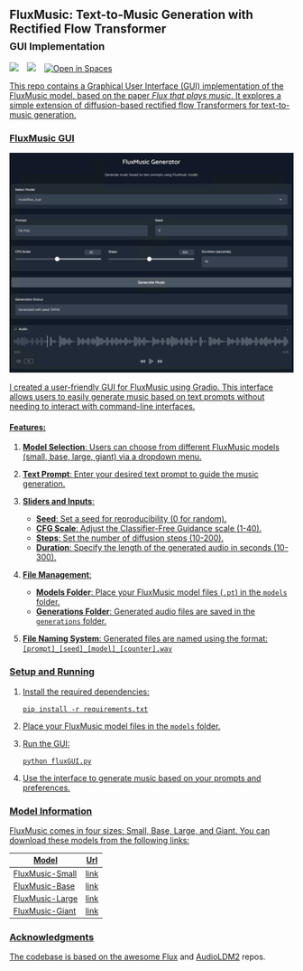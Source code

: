 ## FluxMusic: Text-to-Music Generation with Rectified Flow Transformer <br><sub>GUI Implementation</sub>

<a href="https://arxiv.org/abs/2409.00587"><img src="https://img.shields.io/static/v1?label=Paper&message=FluxMusic&color=purple&logo=arxiv"></a> &ensp;
<a href="https://huggingface.co/feizhengcong/fluxmusic"><img src="https://img.shields.io/static/v1?label=Models&message=HuggingFace&color=yellow"></a> &ensp;
<a src="https://img.shields.io/badge/%F0%9F%A4%97-Open%20in%20Spaces-blue" href="https://huggingface.co/spaces/flosstradamus/FluxMusicGUI"><img src="https://img.shields.io/badge/%F0%9F%A4%97-Open%20in%20Spaces-blue" alt="Open in Spaces">

This repo contains a Graphical User Interface (GUI) implementation of the FluxMusic model, based on the paper *Flux that plays music*. It explores a simple extension of diffusion-based rectified flow Transformers for text-to-music generation.

### FluxMusic GUI

<img src=visuals/FluxMusicGUIsc.png width=600 />

I created a user-friendly GUI for FluxMusic using Gradio. This interface allows users to easily generate music based on text prompts without needing to interact with command-line interfaces.

#### Features:

1. **Model Selection**: Users can choose from different FluxMusic models (small, base, large, giant) via a dropdown menu.

2. **Text Prompt**: Enter your desired text prompt to guide the music generation.

3. **Sliders and Inputs**:
   - **Seed**: Set a seed for reproducibility (0 for random).
   - **CFG Scale**: Adjust the Classifier-Free Guidance scale (1-40).
   - **Steps**: Set the number of diffusion steps (10-200).
   - **Duration**: Specify the length of the generated audio in seconds (10-300).

4. **File Management**:
   - **Models Folder**: Place your FluxMusic model files (`.pt`) in the `models` folder.
   - **Generations Folder**: Generated audio files are saved in the `generations` folder.

5. **File Naming System**: Generated files are named using the format: `[prompt]_[seed]_[model]_[counter].wav`

### Setup and Running

1. Install the required dependencies:
   ```
   pip install -r requirements.txt
   ```

2. Place your FluxMusic model files in the `models` folder.

3. Run the GUI:
   ```
   python fluxGUI.py
   ```

4. Use the interface to generate music based on your prompts and preferences.

### Model Information

FluxMusic comes in four sizes: Small, Base, Large, and Giant. You can download these models from the following links:

|  Model | Url |
|---------------|------------------|
| FluxMusic-Small | [link](https://huggingface.co/feizhengcong/FluxMusic/blob/main/musicflow_s.pt) |
| FluxMusic-Base  | [link](https://huggingface.co/feizhengcong/FluxMusic/blob/main/musicflow_b.pt) |
| FluxMusic-Large | [link](https://huggingface.co/feizhengcong/FluxMusic/blob/main/musicflow_l.pt) |
| FluxMusic-Giant | [link](https://huggingface.co/feizhengcong/FluxMusic/blob/main/musicflow_g.pt) |

### Acknowledgments

The codebase is based on the awesome [Flux](https://github.com/black-forest-labs/flux) and [AudioLDM2](https://github.com/haoheliu/AudioLDM2) repos.
